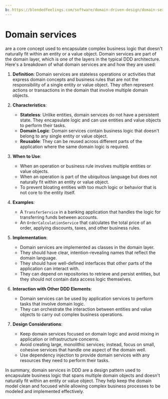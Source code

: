 ```yaml
---
b: https://blendedfeelings.com/software/domain-driven-design/domain-service.md
---
```


# Domain services 
are a core concept used to encapsulate complex business logic that doesn't naturally fit within an entity or a value object. Domain services are part of the domain layer, which is one of the layers in the typical DDD architecture. Here's a breakdown of what domain services are and how they are used:

1. **Definition**: Domain services are stateless operations or activities that express domain concepts and business rules that are not the responsibility of a single entity or value object. They often represent actions or transactions in the domain that involve multiple domain objects.

2. **Characteristics**:
   - **Stateless**: Unlike entities, domain services do not have a persistent state. They encapsulate logic and can use entities and value objects to perform their tasks.
   - **Domain Logic**: Domain services contain business logic that doesn't belong to any single entity or value object.
   - **Reusable**: They can be reused across different parts of the application where the same domain logic is required.

3. **When to Use**:
   - When an operation or business rule involves multiple entities or value objects.
   - When an operation is part of the ubiquitous language but does not naturally fit within an entity or value object.
   - To prevent bloating entities with too much logic or behavior that is not core to the entity itself.

4. **Examples**:
   - A `TransferService` in a banking application that handles the logic for transferring funds between accounts.
   - An `OrderCalculationService` that calculates the total price of an order, applying discounts, taxes, and other business rules.

5. **Implementation**:
   - Domain services are implemented as classes in the domain layer.
   - They should have clear, intention-revealing names that reflect the domain language.
   - They should have well-defined interfaces that other parts of the application can interact with.
   - They can depend on repositories to retrieve and persist entities, but they should not contain data access logic themselves.

6. **Interaction with Other DDD Elements**:
   - Domain services can be used by application services to perform tasks that involve domain logic.
   - They can orchestrate the interaction between entities and value objects to carry out complex business operations.

7. **Design Considerations**:
   - Keep domain services focused on domain logic and avoid mixing in application or infrastructure concerns.
   - Avoid creating large, monolithic services; instead, focus on small, cohesive services that handle one aspect of the domain well.
   - Use dependency injection to provide domain services with any resources they need to perform their tasks.

In summary, domain services in DDD are a design pattern used to encapsulate business logic that spans multiple domain objects and doesn't naturally fit within an entity or value object. They help keep the domain model clean and focused while allowing complex business processes to be modeled and implemented effectively.